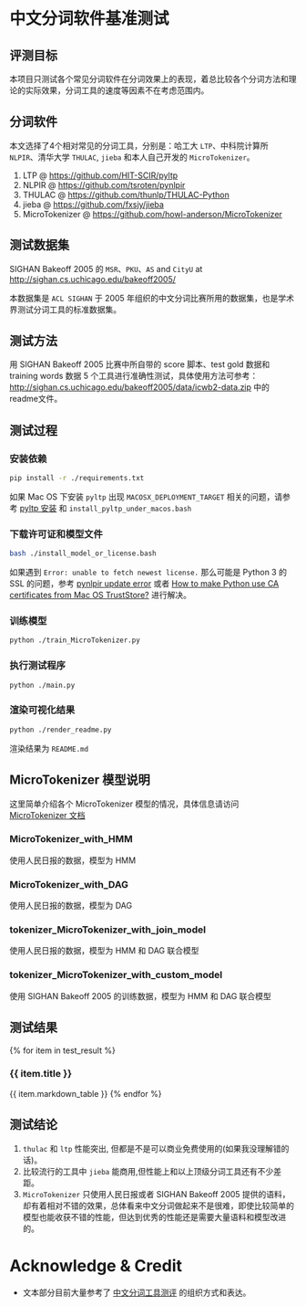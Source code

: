 # 中文分词软件基准测试

## 评测目标
本项目只测试各个常见分词软件在分词效果上的表现，着总比较各个分词方法和理论的实际效果，分词工具的速度等因素不在考虑范围内。

## 分词软件
本文选择了4个相对常见的分词工具，分别是：哈工大 `LTP`、中科院计算所 `NLPIR`、清华大学 `THULAC`, `jieba` 和本人自己开发的 `MicroTokenizer`。

1. LTP @ https://github.com/HIT-SCIR/pyltp
2. NLPIR @ https://github.com/tsroten/pynlpir
3. THULAC @ https://github.com/thunlp/THULAC-Python
4. jieba @ https://github.com/fxsjy/jieba
5. MicroTokenizer @ https://github.com/howl-anderson/MicroTokenizer

## 测试数据集
SIGHAN Bakeoff 2005 的 `MSR`、`PKU`、`AS` and `CityU` at http://sighan.cs.uchicago.edu/bakeoff2005/

本数据集是 `ACL SIGHAN` 于 2005 年组织的中文分词比赛所用的数据集，也是学术界测试分词工具的标准数据集。

## 测试方法
用 SIGHAN Bakeoff 2005 比赛中所自带的 score 脚本、test gold 数据和 training words 数据 5 个工具进行准确性测试，具体使用方法可参考：http://sighan.cs.uchicago.edu/bakeoff2005/data/icwb2-data.zip 中的readme文件。

## 测试过程
### 安装依赖
```bash
pip install -r ./requirements.txt
```

如果 Mac OS 下安装 `pyltp` 出现 `MACOSX_DEPLOYMENT_TARGET` 相关的问题，请参考 [pyltp 安装](https://github.com/HIT-SCIR/pyltp#%E5%AE%89%E8%A3%85) 和 `install_pyltp_under_macos.bash`


### 下载许可证和模型文件
```bash
bash ./install_model_or_license.bash
```

如果遇到 `Error: unable to fetch newest license.` 那么可能是 Python 3 的 SSL 的问题，参考 [pynlpir update error](https://github.com/tsroten/pynlpir/issues/108) 或者 [How to make Python use CA certificates from Mac OS TrustStore?](https://stackoverflow.com/questions/40684543/how-to-make-python-use-ca-certificates-from-mac-os-truststore) 进行解决。

### 训练模型
```bash
python ./train_MicroTokenizer.py
```

### 执行测试程序
```bash
python ./main.py
```

### 渲染可视化结果
```bash
python ./render_readme.py
```

渲染结果为 `README.md`

## MicroTokenizer 模型说明
这里简单介绍各个 MicroTokenizer 模型的情况，具体信息请访问 [MicroTokenizer 文档](https://github.com/howl-anderson/MicroTokenizer)

### MicroTokenizer_with_HMM
使用人民日报的数据，模型为 HMM

### MicroTokenizer_with_DAG
使用人民日报的数据，模型为 DAG

### tokenizer_MicroTokenizer_with_join_model
使用人民日报的数据，模型为 HMM 和 DAG 联合模型

### tokenizer_MicroTokenizer_with_custom_model
使用 SIGHAN Bakeoff 2005 的训练数据，模型为 HMM 和 DAG 联合模型

## 测试结果
{% for item in test_result %}
### {{ item.title }}
{{ item.markdown_table }}
{% endfor %}

## 测试结论
1. `thulac` 和 `ltp` 性能突出, 但都是不是可以商业免费使用的(如果我没理解错的话)。
2. 比较流行的工具中 `jieba` 能商用,但性能上和以上顶级分词工具还有不少差距。
3. `MicroTokenizer` 只使用人民日报或者 SIGHAN Bakeoff 2005 提供的语料，却有着相对不错的效果，总体看来中文分词做起来不是很难，即使比较简单的模型也能收获不错的性能，但达到优秀的性能还是需要大量语料和模型改进的。

# Acknowledge & Credit
* 文本部分目前大量参考了 [中文分词工具测评](http://rsarxiv.github.io/2016/11/29/%E4%B8%AD%E6%96%87%E5%88%86%E8%AF%8D%E5%B7%A5%E5%85%B7%E6%B5%8B%E8%AF%84/) 的组织方式和表达。
